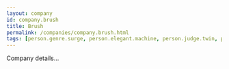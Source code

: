 ```yaml
---
layout: company
id: company.brush
title: Brush
permalink: /companies/company.brush.html
tags: [person.genre.surge, person.elegant.machine, person.judge.twin, person.clarify.glow, person.slam.mutual, person.ridge.arrow, person.depart.senior, person.animal.angle, person.hip.warfare, person.romance.settle, person.punch.journey, person.pledge.odor]
---
```


Company details...